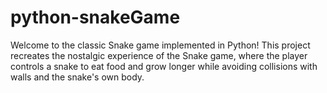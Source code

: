 # python-snakeGame
Welcome to the classic Snake game implemented in Python! This project recreates the nostalgic experience of the Snake game, where the player controls a snake to eat food and grow longer while avoiding collisions with walls and the snake's own body.
